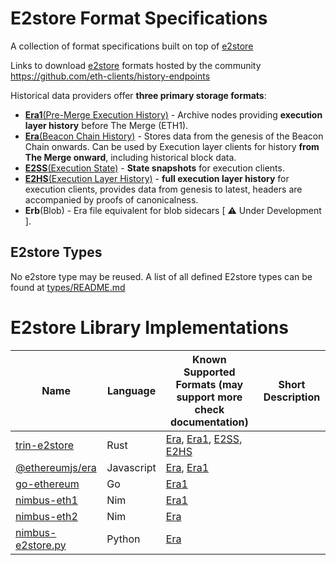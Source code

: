 # E2store Format Specifications
A collection of format specifications built on top of [e2store](https://github.com/status-im/nimbus-eth2/blob/613f4a9a50c9c4bd8568844eaffb3ac15d067e56/docs/e2store.md#era-files)

Links to download [e2store](https://github.com/status-im/nimbus-eth2/blob/613f4a9a50c9c4bd8568844eaffb3ac15d067e56/docs/e2store.md#era-files) formats hosted by the community https://github.com/eth-clients/history-endpoints


Historical data providers offer **three primary storage formats**:
- [**Era1**(Pre-Merge Execution History)](./formats/era1.md) - Archive nodes providing **execution layer history** before The Merge (ETH1).
- [**Era**(Beacon Chain History)](./formats/era.md) - Stores data from the genesis of the Beacon Chain onwards. Can be used by Execution layer clients for history **from The Merge onward**, including historical block data.
- [**E2SS**(Execution State)](./formats/e2ss.md) - **State snapshots** for execution clients.
- [**E2HS**(Execution Layer History)](./formats/e2hs.md) - **full execution layer history** for execution clients, provides data from genesis to latest, headers are accompanied by proofs of canonicalness.
- **Erb**(Blob) - Era file equivalent for blob sidecars [ ⚠️ Under Development ].

## E2store Types
No e2store type may be reused. A list of all defined E2store types can be found at [types/README.md](./types/README.md)

# E2store Library Implementations

| Name  |  Language | Known Supported Formats (may support more check documentation)  | Short Description  |
|---|---|---|---| 
| [trin-e2store](https://github.com/ethereum/trin/tree/master/crates/e2store)  | Rust | [Era](./formats/era.md), [Era1](./formats/era1.md), [E2SS](./formats/e2ss.md), [E2HS](./formats/e2hs.md) |   | 
| [@ethereumjs/era](https://github.com/ethereumjs/ethereumjs-monorepo/tree/master/packages/era) | Javascript | [Era](./formats/era.md), [Era1](./formats/era1.md) |   |
| [go-ethereum](https://github.com/ethereum/go-ethereum/tree/master/internal/era) | Go | [Era1](./formats/era1.md) |   |
| [nimbus-eth1](https://github.com/status-im/nimbus-eth1/blob/master/fluffy/eth_data/era1.nim) | Nim | [Era1](./formats/era1.md) |   |
| [nimbus-eth2](https://github.com/status-im/nimbus-eth2/blob/stable/ncli/era.nim) | Nim | [Era](./formats/era.md) |   |
| [nimbus-e2store.py](https://github.com/status-im/nimbus-eth2/blob/stable/ncli/e2store.py) | Python | [Era](./formats/era.md) |   |
